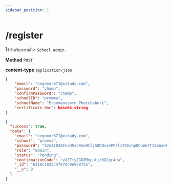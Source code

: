 ```yaml
---
sidebar_position: 1
---
```


# /register


ใช้สำหรับการสมัคร `School admin`


**Method** `POST`

**content-type** `application/json`

```json title="Request"
{
    "email": "negomor671@xitudy.com",
    "password": "champ",
    "confirmPassword": "champ",
  	"schoolID": "promma",
  	"schoolName": "Prommanusorn Phetchaburi",
    "certificate_doc": base64_string
}
```


```json title="Response"
{
  "success": true,
  "data": {
    "email": "negomor671@xitudy.com",
    "school": "promma",
    "password": "$2a$10$AFnxU5sCXeuHCljSDDNviePPrl17OIuhpKQuen7t13xuqwFeafYQm",
    "role": "admin",
    "status": "Pending",
    "confirmationCode": "vXJTtyZGDZMmputizRX2qr4ew",
    "_id": "6310c1835c4f87dc9e92875a",
    "__v": 0
  }
}
```


